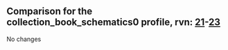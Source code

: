 ## Comparison for the collection_book_schematics0 profile, rvn: [21](https://github.com/PRO100KatYT/FortniteProfileRevisions/tree/main/profiles/collection_book_schematics0/21%20collection_book_schematics0.json)-[23](https://github.com/PRO100KatYT/FortniteProfileRevisions/tree/main/profiles/collection_book_schematics0/23%20collection_book_schematics0.json)

No changes
